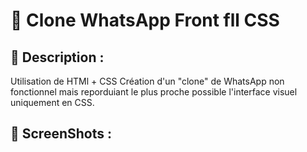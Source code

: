 # 💬 Clone WhatsApp Front fll CSS

## 📝 Description : 

Utilisation de HTMl + CSS 
Création d'un "clone" de WhatsApp non fonctionnel mais reporduiant le plus proche possible l'interface visuel uniquement en CSS.

## 📸 ScreenShots : 
